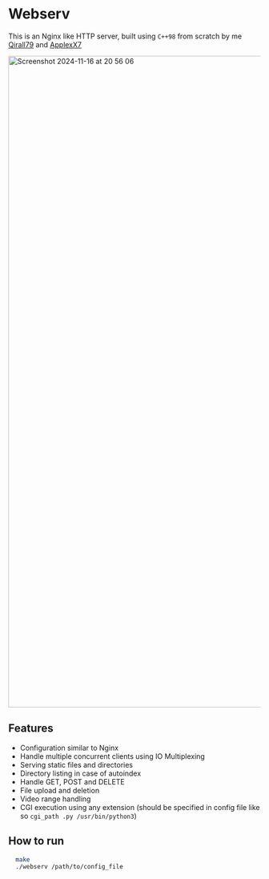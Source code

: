 # Webserv

This is an Nginx like HTTP server, built using `C++98` from scratch by me [Qirall79](https://github.com/Qirall79) and [ApplexX7](https://github.com/ApplexX7)

<img width="1301" alt="Screenshot 2024-11-16 at 20 56 06" src="https://github.com/user-attachments/assets/313ad8ba-20a0-4d77-9643-e8b05b829571">

## Features

- Configuration similar to Nginx
- Handle multiple concurrent clients using IO Multiplexing
- Serving static files and directories
- Directory listing in case of autoindex
- Handle GET, POST and DELETE
- File upload and deletion
- Video range handling
- CGI execution using any extension (should be specified in config file like so `cgi_path .py /usr/bin/python3`)

## How to run

```bash
  make
  ./webserv /path/to/config_file
```
